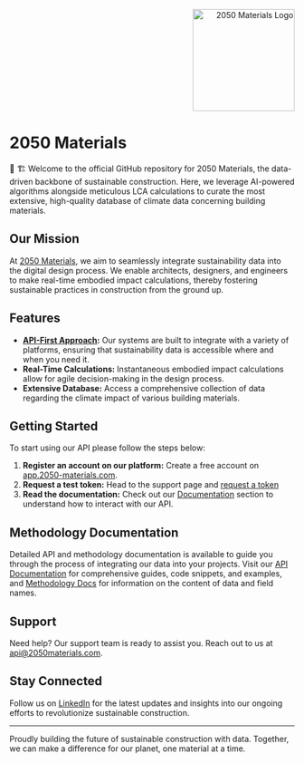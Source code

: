 <p align="right">
  <img src="https://github.com/2050-Materials/.github/assets/21307960/6b7b4aa0-42ff-49a9-8b86-ded403573638" alt="2050 Materials Logo" width="180" height="auto"/>
</p>

# 2050 Materials
💾 🏗️ Welcome to the official GitHub repository for 2050 Materials, the data-driven backbone of sustainable construction. Here, we leverage AI-powered algorithms alongside meticulous LCA calculations to curate the most extensive, high-quality database of climate data concerning building materials.

## Our Mission

At [2050 Materials](https://2050-materials.com/sustainability-data-api/), we aim to seamlessly integrate sustainability data into the digital design process. We enable architects, designers, and engineers to make real-time embodied impact calculations, thereby fostering sustainable practices in construction from the ground up.

## Features

- **[API-First Approach](https://2050-materials.com/sustainability-data-api/):** Our systems are built to integrate with a variety of platforms, ensuring that sustainability data is accessible where and when you need it.
- **Real-Time Calculations:** Instantaneous embodied impact calculations allow for agile decision-making in the design process.
- **Extensive Database:** Access a comprehensive collection of data regarding the climate impact of various building materials.

## Getting Started

To start using our API please follow the steps below:

1. **Register an account on our platform:** Create a free account on [app.2050-materials.com](https://app.2050-materials.com/accounts/login/).
2. **Request a test token:** Head to the support page and [request a token](https://app.2050-materials.com/contact/)
3. **Read the documentation:** Check out our [Documentation](https://app.2050-materials.com/developer) section to understand how to interact with our API.

## Methodology Documentation

Detailed API and methodology documentation is available to guide you through the process of integrating our data into your projects. Visit our [API Documentation]([LINK_TO_DOCUMENTATION](https://app.2050-materials.com/developer/documentation/)) for comprehensive guides, code snippets, and examples, and [Methodology Docs](https://2050-materials.notion.site/2050-materials/2050-Materials-Docs-efc055f62ca3447aba72290b217facd4) for information on the content of data and field names.

## Support

Need help? Our support team is ready to assist you. Reach out to us at [api@2050materials.com](mailto:api@2050materials.com).


## Stay Connected

Follow us on [LinkedIn](https://www.linkedin.com/company/2050-materials/) for the latest updates and insights into our ongoing efforts to revolutionize sustainable construction.

---

Proudly building the future of sustainable construction with data. Together, we can make a difference for our planet, one material at a time.

